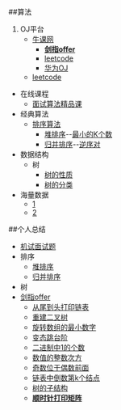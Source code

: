 ##算法

1. OJ平台   
	* [牛课网](http://www.nowcoder.com/846607)  
		* [**剑指offer**](http://www.nowcoder.com/ta/coding-interviews?page=1)
		* [leetcode](http://www.nowcoder.com/ta/leetcode)
		* [华为OJ](http://www.nowcoder.com/ta/huawei)
	* [leetcode](https://leetcode.com/) 
* 在线课程
	*  [面试算法精品课](http://www.nowcoder.com/courses/1)
* 经典算法  
	* [排序算法](http://blog.csdn.net/zhangerqing/article/details/8831542)
		*  [堆排序](http://dsbryz.iteye.com/blog/1182056)--[最小的K个数](http://www.nowcoder.com/practice/6a296eb82cf844ca8539b57c23e6e9bf?tpId=13&tqId=11182&rp=2&ru=/ta/coding-interviews&qru=/ta/coding-interviews/question-ranking)  
		*  [归并排序](http://blog.csdn.net/apei830/article/details/6591632)--[逆序对](http://www.nowcoder.com/practice/96bd6684e04a44eb80e6a68efc0ec6c5?tpId=13&tqId=11188&rp=2&ru=/ta/coding-interviews&qru=/ta/coding-interviews/question-ranking)
* 数据结构
	* 树
		* [树的性质](http://blog.csdn.net/u013383042/article/details/50875846)
		* [树的分类](http://www.tuicool.com/articles/nuuAby6)
* 海量数据   
	* [1](http://blog.csdn.net/v_july_v/article/details/7382693)   
	* [2](http://blog.csdn.net/hackbuteer1/article/details/7622869)

##个人总结
- [机试面试题](https://github.com/GitOrgLan/interview/blob/master/algorithm/%E6%9C%BA%E8%AF%95%E9%9D%A2%E8%AF%95%E9%A2%98.md)
- 排序
	- [堆排序](https://github.com/GitOrgLan/interview/blob/master/algorithm/%E5%A0%86%E6%8E%92%E5%BA%8F.txt)
	- [归并排序]()
- 树
- [剑指offer](http://www.nowcoder.com/ta/coding-interviews?query=&asc=true&order=&page=1) 
	- [从尾到头打印链表](https://github.com/GitOrgLan/interview/blob/master/algorithm/%E5%89%91%E6%8C%87offer/%E4%BB%8E%E5%B0%BE%E5%88%B0%E5%A4%B4%E6%89%93%E5%8D%B0%E9%93%BE%E8%A1%A8.md)
	- [重建二叉树](https://github.com/GitOrgLan/interview/blob/master/algorithm/%E5%89%91%E6%8C%87offer/%E9%87%8D%E5%BB%BA%E4%BA%8C%E5%8F%89%E6%A0%91.md)
	- [旋转数组的最小数字](https://github.com/GitOrgLan/interview/blob/master/algorithm/%E5%89%91%E6%8C%87offer/%E6%97%8B%E8%BD%AC%E6%95%B0%E7%BB%84%E7%9A%84%E6%9C%80%E5%B0%8F%E6%95%B0%E5%AD%97.md)
	- [变态跳台阶](https://github.com/GitOrgLan/interview/blob/master/algorithm/%E5%89%91%E6%8C%87offer/%E5%8F%98%E6%80%81%E8%B7%B3%E5%8F%B0%E9%98%B6.md)
	- [二进制中1的个数](https://github.com/GitOrgLan/interview/blob/master/algorithm/%E5%89%91%E6%8C%87offer/%E4%BA%8C%E8%BF%9B%E5%88%B6%E4%B8%AD1%E7%9A%84%E4%B8%AA%E6%95%B0.md)
	- [数值的整数次方](https://github.com/GitOrgLan/interview/blob/master/algorithm/%E5%89%91%E6%8C%87offer/%E6%95%B0%E5%80%BC%E7%9A%84%E6%95%B4%E6%95%B0%E6%AC%A1%E6%96%B9.md)
	- [奇数位于偶数前面](https://github.com/GitOrgLan/interview/blob/master/algorithm/%E5%89%91%E6%8C%87offer/%E5%A5%87%E6%95%B0%E4%BD%8D%E4%BA%8E%E5%81%B6%E6%95%B0%E5%89%8D%E9%9D%A2.md)
	- [链表中倒数第k个结点](https://github.com/GitOrgLan/interview/blob/master/algorithm/%E5%89%91%E6%8C%87offer/%E9%93%BE%E8%A1%A8%E4%B8%AD%E5%80%92%E6%95%B0%E7%AC%ACk%E4%B8%AA%E7%BB%93%E7%82%B9.md)
	- [树的子结构](https://github.com/GitOrgLan/interview/blob/master/algorithm/%E5%89%91%E6%8C%87offer/%E6%A0%91%E7%9A%84%E5%AD%90%E7%BB%93%E6%9E%84.md)
	- [**顺时针打印矩阵**](https://github.com/GitOrgLan/interview/blob/master/algorithm/%E5%89%91%E6%8C%87offer/%E9%A1%BA%E6%97%B6%E9%92%88%E6%89%93%E5%8D%B0%E7%9F%A9%E9%98%B5.md)
		
		